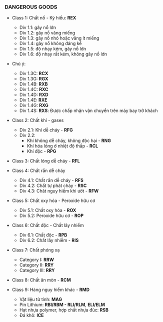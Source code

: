 ### DANGEROUS GOODS

- Class 1: Chất nổ - Ký hiểu: **REX**
  - Div 1.1: gây nổ lớn
  - Div 1.2: gây nổ văng miếng
  - Div 1.3: gây nổ nhỏ hoặc văng ít miếng
  - Div 1.4: gây nổ không đáng kể
  - Div 1.5: độ nhạy kém, gây nổ lớn
  - Div 1.6: độ nhạy rất kém, không gây nổ lớn
- Chú ý:

  - Div 1.3C: **RCX**
  - Div 1.3G: **RGX**
  - Div 1.4B: **RXB**
  - Div 1.4C: **RXC**
  - Div 1.4D: **RXD**
  - Div 1.4E: **RXE**
  - Div 1.4G: **RXG**
  - Div 1.4S: **RXS**: Được chấp nhận vận chuyển trên máy bay trở khách

- Class 2: Chất khí - gases

  - Div 2.1: Khí dễ cháy - **RFG**
  - Div 2.2:
    - Khí không dễ cháy, không độc hại - **RNG**
    - Khí hóa lỏng ở nhiệt độ thấp - **RCL**
    - Khí độc - **RPG**

- Class 3: Chất lỏng dễ cháy - **RFL**

- Class 4: Chất rắn dễ cháy

  - Div 4.1: Chất rắn dễ cháy - **RFS**
  - Div 4.2: Chất tự phát cháy - **RSC**
  - Div 4.3: Chât nguy hiểm khi ướt - **RFW**

- Class 5: Chất oxy hóa - Peroxide hữu cơ

  - Div 5.1: Chất oxy hóa - **ROX**
  - Div 5.2: Peroxide hữu cơ - **ROP**

- Class 6: Chất độc - Chất lây nhiểm

  - Div 6.1: Chất độc - **RPB**
  - Div 6.2: Chất lây nhiễm - **RIS**

- Class 7: Chất phóng xạ

  - Category I: **RRW**
  - Category II: **RRY**
  - Category III: **RRY**

- Class 8: Chất ăn mòn - **RCM**

- Class 9: Hàng nguy hiểm khác - **RMD**
  - Vật liệu từ tính: **MAG**
  - Pin Lithium: **RBI/RBM - RLI/RLM**, **ELI/ELM**
  - Hạt nhựa polymer, hợp chất nhựa đúc: **RSB**
  - Đá khô: **ICE**
